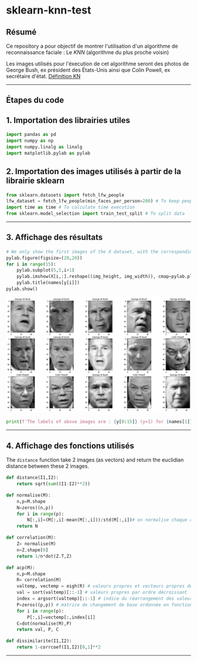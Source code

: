 # sklearn-knn-test
## Résumé
 Ce repository a pour objectif de montrer l'utilisation d'un algorithme de reconnaissance faciale : Le _KNN_ (algorithme du plus proche voisin)

Les images utilisés pour l'éxecution de cet algorithme seront des photos de George Bush, ex président des États-Unis ainsi que Colin Powell, ex secrétaire d'état.
[Définition KN](https://fr.wikipedia.org/wiki/M%C3%A9thode_des_k_plus_proches_voisins "Méthode des k plus proches voisins")
___
## Étapes du code

## 1. Importation des librairies utiles
```python
import pandas as pd
import numpy as np
import numpy.linalg as linalg
import matplotlib.pylab as pylab
```
## 2. Importation des images utilisés à partir de la librairie sklearn
```python
from sklearn.datasets import fetch_lfw_people
lfw_dataset = fetch_lfw_people(min_faces_per_person=200) # To keep people who got 200 images or more
import time as time # To calculate time execution
from sklearn.model_selection import train_test_split # To split data
```
___
## 3. Affichage des résultats
```python
# We only show the first images of the X dataset, with the corresponding names
pylab.figure(figsize=(20,20))
for i in range(15):
    pylab.subplot(5,5,i+1)
    pylab.imshow(X[i,:].reshape((img_height, img_width)), cmap=pylab.plt.cm.gray) # figure's display
    pylab.title(names[y[i]])
pylab.show()
```
![Bush and Powell](bush_powell.png)
```python
print(f'The labels of above images are : {y[0:15]} (y=1) for {names[1]} and (y=0) for {names[0]}')
```
___
## 4. Affichage des fonctions utilisés
The `distance` function take 2 images (as vectors) and return the euclidian distance between these 2 images.
```python
def distance(I1,I2):
    return sqrt(sum((I1-I2)**2))
```

```python
def normalise(M):
    n,p=M.shape
    N=zeros((n,p))
    for i in range(p):
        N[:,i]=(M[:,i]-mean(M[:,i]))/std(M[:,i])# on normalise chaque colonne
    return N
```

```python
def correlation(M):
    Z= normalise(M)
    n=Z.shape[0]
    return 1/n*dot(Z.T,Z)
```

```python
def acp(M):
    n,p=M.shape
    R= correlation(M)
    valtemp, vectemp = eigh(R) # valeurs propres et vecteurs propres de la matrice de corrélation
    val = sort(valtemp)[::-1] # valeurs propres par ordre décroissant
    index = argsort(valtemp)[::-1] # indice du réarrangement des valeurs propres par ordre décroissant
    P=zeros((p,p)) # matrice de changement de base ordonnée en fonction des valeurs propres
    for i in range(p):
        P[:,i]=vectemp[:,index[i]]
    C=dot(normalise(M),P)
    return val, P, C
```
```python
def dissimilarite(I1,I2):
    return 1-corrcoef(I1,I2)[0,1]**2
```

___ 